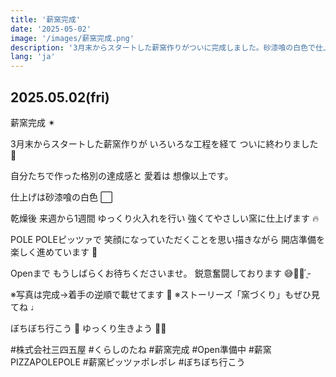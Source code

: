 ```yaml
---
title: '薪窯完成'
date: '2025-05-02'
image: '/images/薪窯完成.png'
description: '3月末からスタートした薪窯作りがついに完成しました。砂漆喰の白色で仕上げ、来週から火入れを行い強くてやさしい窯に仕上げます。'
lang: 'ja'
---
```


## 2025.05.02(fri)

薪窯完成 ✴︎

3月末からスタートした薪窯作りが
いろいろな工程を経て
ついに終わりました 🌿

自分たちで作った格別の達成感と 愛着は
想像以上です。

仕上げは砂漆喰の白色 ⬜️

乾燥後
来週から1週間 ゆっくり火入れを行い
強くてやさしい窯に仕上げます 🔥

POLE POLEピッツァで
笑顔になっていただくことを思い描きながら
開店準備を楽しく進めています 💚

Openまで
もうしばらくお待ちくださいませ。
鋭意奮闘しております 😅💪🏻 ̖́-

※写真は完成→着手の逆順で載せてます 👀
※ストーリーズ「窯づくり」もぜひ見てね ♩

ぼちぼち行こう 👣
ゆっくり生きよう 🐢➿

#株式会社三四五屋 #くらしのたね #薪窯完成 #Open準備中 #薪窯PIZZAPOLEPOLE #薪窯ピッツァポレポレ #ぼちぼち行こう
